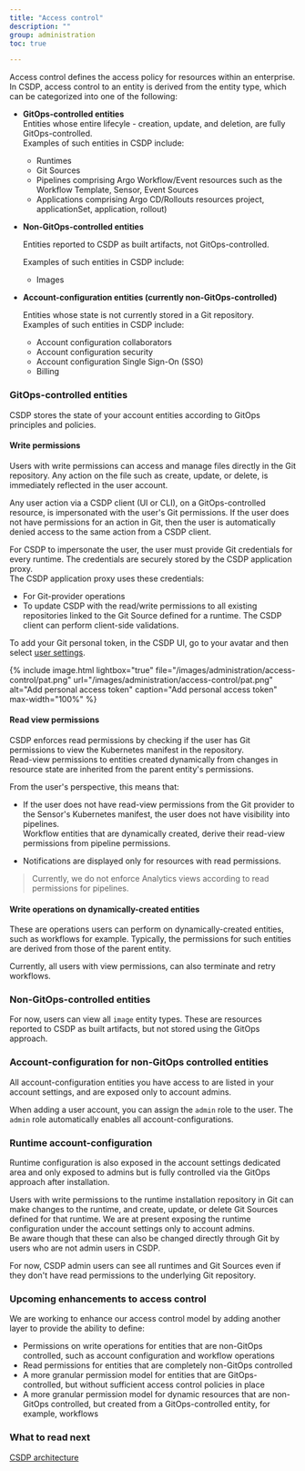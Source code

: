 ```yaml
---
title: "Access control"
description: ""
group: administration
toc: true

---
```

Access control defines the access policy for resources within an enterprise.   
In CSDP, access control to an entity is derived from the entity type, which can be categorized into one of the following:

* **GitOps-controlled entities**  
  Entities whose entire lifecyle - creation, update, and deletion, are fully GitOps-controlled.  
  Examples of such entities in CSDP include:
  * Runtimes
  * Git Sources
  * Pipelines comprising Argo Workflow/Event resources such as the Workflow Template, Sensor, Event Sources
  * Applications comprising Argo CD/Rollouts resources project, applicationSet, application, rollout)

* **Non-GitOps-controlled entities**  

  Entities reported to CSDP as built artifacts, not GitOps-controlled.
    
  Examples of such entities in CSDP include:
  * Images

* **Account-configuration entities (currently non-GitOps-controlled)**  

  Entities whose state is not currently stored in a Git repository.  
  Examples of such entities in CSDP include:

  * Account configuration collaborators
  * Account configuration security
  * Account configuration Single Sign-On (SSO)
  * Billing


### GitOps-controlled entities
CSDP stores the state of your account entities according to GitOps principles and policies. 

#### Write permissions
Users with write permissions can access and manage files directly in the Git repository. Any action on the file such as create, update, or delete, is immediately reflected in the user account.  

Any user action via a CSDP client (UI or CLI), on a GitOps-controlled resource, is impersonated with the user's Git permissions. If the user does not have permissions for an action in Git, then the user is automatically denied access to the same action from a CSDP client.  

For CSDP to impersonate the user, the user must provide Git credentials for every runtime. The credentials are securely stored by the CSDP application proxy.  
The CSDP application proxy uses these credentials:
* For Git-provider operations
* To update CSDP with the read/write permissions to all existing repositories linked to the Git Source defined for a runtime. The CSDP client can perform client-side validations.

To add your Git personal token, in the CSDP UI, go to your avatar and then select [user settings](https://g.codefresh.io/2.0/user-settings).

{% include
image.html
lightbox="true"
file="/images/administration/access-control/pat.png"
url="/images/administration/access-control/pat.png"
alt="Add personal access token"
caption="Add personal access token"
max-width="100%"
%}

#### Read view permissions
CSDP enforces read permissions by checking if the user has Git permissions to view the Kubernetes manifest in the repository.  
Read-view permissions to entities created dynamically from changes in resource state are inherited from the parent entity's permissions.

From the user's perspective, this means that:

* If the user does not have read-view permissions from the Git provider to the Sensor's Kubernetes manifest, the user does not have visibility into pipelines.  
  Workflow entities that are dynamically created, derive their read-view permissions from pipeline permissions. 

* Notifications are displayed only for resources with read permissions.


> Currently, we do not enforce Analytics views according to read permissions for pipelines. 

#### Write operations on dynamically-created entities
These are operations users can perform on dynamically-created entities, such as workflows for example. Typically, the permissions for such entities are derived from those of the parent entity.  

Currently, all users with view permissions, can also terminate and retry workflows. 


### Non-GitOps-controlled entities
For now, users can view all `image` entity types. These are resources reported to CSDP as built artifacts, but not stored using the GitOps approach.

### Account-configuration for non-GitOps controlled entities
All account-configuration entities you have access to are listed in your account settings, and are exposed only to account admins.  

When adding a user account, you can assign the `admin` role to the user. The `admin` role automatically enables all account-configurations.

### Runtime account-configuration 
Runtime configuration is also exposed in the account settings dedicated area and only exposed to admins but is fully controlled via the GitOps approach after installation. <br>

Users with write permissions to the runtime installation repository in Git can make changes to the runtime, and create, update, or delete Git Sources defined for that runtime.
We are at present exposing the runtime configuration under the account settings only to account admins.   
Be aware though that these can also be changed directly through Git by users who are not admin users in CSDP. <br>

For now, CSDP admin users can see all runtimes and Git Sources even if they don't have read permissions to the underlying Git repository.


### Upcoming enhancements to access control
We are working to enhance our access control model by adding another layer to provide the ability to define:
* Permissions on write operations for entities that are non-GitOps controlled, such as account configuration and workflow operations
* Read permissions for entities that are completely non-GitOps controlled
* A more granular permission model for entities that are GitOps-controlled, but without sufficient access control policies in place
* A more granular permission model for dynamic resources that are non-GitOps controlled, but created from a GitOps-controlled entity, for example, workflows

### What to read next
[CSDP architecture](({{site.baseurl}}/docs/getting-started/architecture/))
